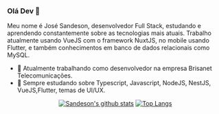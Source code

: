 ### Olá Dev 👋

Meu nome é José Sandeson, desenvolvedor Full Stack, estudando e aprendendo constantemente sobre as tecnologias mais atuais. Trabalho atualmente usando VueJS com o framework NuxtJS, no mobile usando Flutter, e também conhecimentos em banco de dados relacionais como MySQL.

- 🔭 Atualmente trabalhando como desenvolvedor na empresa Brisanet Telecomunicações.
- 🌱 Sempre estudando sobre Typescript, Javascript, NodeJS, NestJS, VueJS,Flutter, temas de UI/UX.
<div align="center" >

[![Sandeson's github stats](https://github-readme-stats.vercel.app/api?username=jose077&show_icons=true&theme=dracula)](https://github.com/anuraghazra/github-readme-stats)
[![Top Langs](https://github-readme-stats.vercel.app/api/top-langs/?username=jose077&layout=compact&theme=dracula)](https://github.com/anuraghazra/github-readme-stats)
</div>
